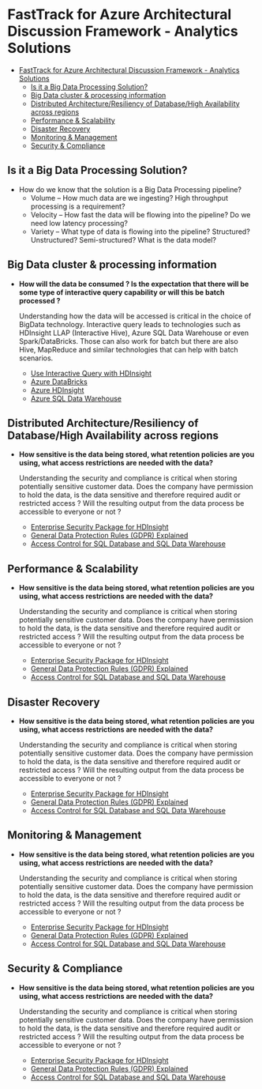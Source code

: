 # FastTrack for Azure Architectural Discussion Framework - Analytics Solutions

- [FastTrack for Azure Architectural Discussion Framework - Analytics Solutions](#fasttrack-for-azure-architectural-discussion-framework---Analytics-solutions)
    - [Is it a Big Data Processing Solution?](#Is-it-a-Big-Data-Processing-Solution?)
    - [Big Data cluster & processing information](#Big-Data-cluster--processing-information )
    - [Distributed Architecture/Resiliency of Database/High Availability across regions](#Distributed-Architecture/-Resiliency-of-Database/-High-Availability-across-regions)
    - [Performance & Scalability](#Performance--Scalability)
    - [Disaster Recovery](#Disaster-Recovery)
    - [Monitoring & Management](#Monitoring--Management)
    - [Security & Compliance](#Security--Compliance)


## Is it a Big Data Processing Solution?

 * How do we know that the solution is a Big Data Processing pipeline? 
    * Volume – How much data are we ingesting? High throughput processing is a requirement? 
    * Velocity – How fast the data will be flowing into the pipeline? Do we need low latency processing? 
    * Variety – What type of data is flowing into the pipeline? Structured? Unstructured? Semi-structured? What is the data model? 


## Big Data cluster & processing information

- **How will the data be consumed ?  Is the expectation that there will be some type of interactive query capability or will this be batch processed ?**

    Understanding how the data will be accessed is critical in the choice of BigData technology.  Interactive query leads to technologies such as HDInsight LLAP (Interactive Hive), Azure SQL Data Warehouse or even Spark/DataBricks.  Those can also work for batch but there are also Hive, MapReduce and similar technologies that can help with batch scenarios.

    - [Use Interactive Query with HDInsight](https://docs.microsoft.com/en-us/azure/hdinsight/interactive-query/apache-interactive-query-get-started)
    - [Azure DataBricks](https://azure.microsoft.com/en-us/services/databricks/)
    - [Azure HDInsight](https://docs.microsoft.com/en-us/azure/hdinsight/)
    - [Azure SQL Data Warehouse](https://docs.microsoft.com/en-us/azure/sql-data-warehouse/sql-data-warehouse-overview-what-is)


## Distributed Architecture/Resiliency of Database/High Availability across regions

- **How sensitive is the data being stored, what retention policies are you using, what access restrictions are needed with the data?**

    Understanding the security and compliance is critical when storing potentially sensitive customer data.  Does the company have permission to hold the data, is the data sensitive and therefore required audit or restricted access ?  Will the resulting output from the data process be accessible to everyone or not ?

    - [Enterprise Security Package for HDInsight](https://docs.microsoft.com/en-us/azure/hdinsight/domain-joined/apache-domain-joined-introduction)
    - [General Data Protection Rules (GDPR) Explained](https://ico.org.uk/for-organisations/guide-to-the-general-data-protection-regulation-gdpr/)
    - [Access Control for SQL Database and SQL Data Warehouse](https://docs.microsoft.com/en-us/azure/sql-database/sql-database-control-access)


## Performance & Scalability

- **How sensitive is the data being stored, what retention policies are you using, what access restrictions are needed with the data?**

    Understanding the security and compliance is critical when storing potentially sensitive customer data.  Does the company have permission to hold the data, is the data sensitive and therefore required audit or restricted access ?  Will the resulting output from the data process be accessible to everyone or not ?

    - [Enterprise Security Package for HDInsight](https://docs.microsoft.com/en-us/azure/hdinsight/domain-joined/apache-domain-joined-introduction)
    - [General Data Protection Rules (GDPR) Explained](https://ico.org.uk/for-organisations/guide-to-the-general-data-protection-regulation-gdpr/)
    - [Access Control for SQL Database and SQL Data Warehouse](https://docs.microsoft.com/en-us/azure/sql-database/sql-database-control-access)

## Disaster Recovery

- **How sensitive is the data being stored, what retention policies are you using, what access restrictions are needed with the data?**

    Understanding the security and compliance is critical when storing potentially sensitive customer data.  Does the company have permission to hold the data, is the data sensitive and therefore required audit or restricted access ?  Will the resulting output from the data process be accessible to everyone or not ?

    - [Enterprise Security Package for HDInsight](https://docs.microsoft.com/en-us/azure/hdinsight/domain-joined/apache-domain-joined-introduction)
    - [General Data Protection Rules (GDPR) Explained](https://ico.org.uk/for-organisations/guide-to-the-general-data-protection-regulation-gdpr/)
    - [Access Control for SQL Database and SQL Data Warehouse](https://docs.microsoft.com/en-us/azure/sql-database/sql-database-control-access)


## Monitoring & Management

- **How sensitive is the data being stored, what retention policies are you using, what access restrictions are needed with the data?**

    Understanding the security and compliance is critical when storing potentially sensitive customer data.  Does the company have permission to hold the data, is the data sensitive and therefore required audit or restricted access ?  Will the resulting output from the data process be accessible to everyone or not ?

    - [Enterprise Security Package for HDInsight](https://docs.microsoft.com/en-us/azure/hdinsight/domain-joined/apache-domain-joined-introduction)
    - [General Data Protection Rules (GDPR) Explained](https://ico.org.uk/for-organisations/guide-to-the-general-data-protection-regulation-gdpr/)
    - [Access Control for SQL Database and SQL Data Warehouse](https://docs.microsoft.com/en-us/azure/sql-database/sql-database-control-access)

## Security & Compliance

- **How sensitive is the data being stored, what retention policies are you using, what access restrictions are needed with the data?**

    Understanding the security and compliance is critical when storing potentially sensitive customer data.  Does the company have permission to hold the data, is the data sensitive and therefore required audit or restricted access ?  Will the resulting output from the data process be accessible to everyone or not ?

    - [Enterprise Security Package for HDInsight](https://docs.microsoft.com/en-us/azure/hdinsight/domain-joined/apache-domain-joined-introduction)
    - [General Data Protection Rules (GDPR) Explained](https://ico.org.uk/for-organisations/guide-to-the-general-data-protection-regulation-gdpr/)
    - [Access Control for SQL Database and SQL Data Warehouse](https://docs.microsoft.com/en-us/azure/sql-database/sql-database-control-access)